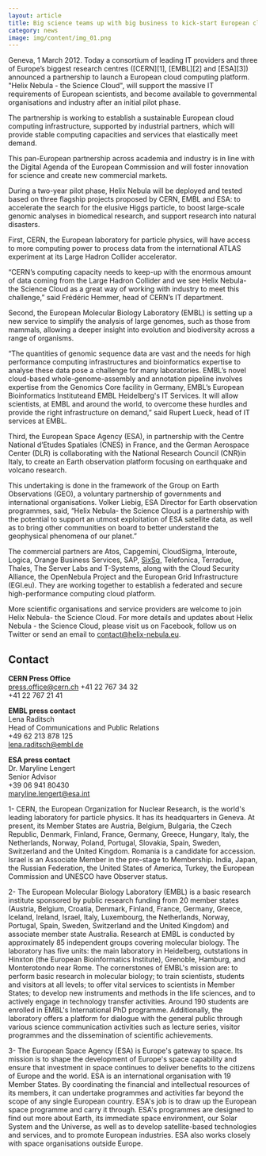 ```yaml
---
layout: article
title: Big science teams up with big business to kick-start European cloud computing
category: news
image: img/content/img_01.png
---
```


Geneva, 1 March 2012. Today a consortium of leading IT providers and three of Europe’s biggest research centres ([CERN][1], [EMBL][2] and [ESA][3]) announced a partnership to launch a European cloud computing platform. "Helix Nebula - the Science Cloud", will support the massive IT requirements of European scientists, and become available to governmental organisations and industry after an initial pilot phase.

The partnership is working to establish a sustainable European cloud computing infrastructure, supported by industrial partners, which will provide stable computing capacities and services that elastically meet demand.

This pan-European partnership across academia and industry is in line with the Digital Agenda of the European Commission and will foster innovation for science and create new commercial markets.

During a two-year pilot phase, Helix Nebula will be deployed and tested based on three flagship projects proposed by CERN, EMBL and ESA: to accelerate the search for the elusive Higgs particle, to boost large-scale genomic analyses in biomedical research, and support research into natural disasters.

First, CERN, the European laboratory for particle physics, will have access to more computing power to process data from the international ATLAS experiment at its Large Hadron Collider accelerator.

“CERN’s computing capacity needs to keep-up with the enormous amount of data coming from the Large Hadron Collider and we see Helix Nebula- the Science Cloud as a great way of working with industry to meet this challenge,” said Frédéric Hemmer, head of CERN’s IT department.

Second, the European Molecular Biology Laboratory (EMBL) is setting up a new service to simplify the analysis of large genomes, such as those from mammals, allowing a deeper insight into evolution and biodiversity across a range of organisms.

“The quantities of genomic sequence data are vast and the needs for high performance computing infrastructures and bioinformatics expertise to analyse these data pose a challenge for many laboratories. EMBL’s novel cloud-based whole-genome-assembly and annotation pipeline involves expertise from the Genomics Core facility in Germany, EMBL’s European Bioinformatics Instituteand EMBL Heidelberg's IT Services. It will allow scientists, at EMBL and around the world, to overcome these hurdles and provide the right infrastructure on demand,” said Rupert Lueck, head of IT services at EMBL. 

Third, the European Space Agency (ESA), in partnership with the Centre National d’Etudes Spatiales (CNES) in France, and the German Aerospace Center (DLR) is collaborating with the National Research Council (CNR)in Italy, to create an Earth observation platform focusing on earthquake and volcano research.

This undertaking is done in the framework of the Group on Earth Observations (GEO), a voluntary partnership of governments and international organisations. Volker Liebig, ESA Director for Earth observation programmes, said, “Helix Nebula- the Science Cloud is a partnership with the potential to support an utmost exploitation of ESA satellite data, as well as to bring other communities on board to better understand the geophysical phenomena of our planet.”

The commercial partners are Atos, Capgemini, CloudSigma, Interoute, Logica, Orange Business Services, SAP, [SixSq](http://sixsq.com), Telefonica, Terradue, Thales, The Server Labs and T-Systems, along with the Cloud Security Alliance, the OpenNebula Project and the European Grid Infrastructure (EGI.eu). They are working together to establish a federated and secure high-performance computing cloud platform.

More scientific organisations and service providers are welcome to join Helix Nebula- the Science Cloud. For more details and updates about Helix Nebula - the Science Cloud, please visit us on Facebook, follow us on Twitter or send an email to [contact@helix-nebula.eu](mailto:contact@helix-nebula.eu).

Contact
-------

**CERN Press Office**  
[press.office@cern.ch](mailto:press.office@cern.ch)
+41 22 767 34 32  
+41 22 767 21 41

**EMBL press contact**  
Lena Raditsch  
Head of Communications and Public Relations  
+49 62 213 878 125  
[lena.raditsch@embl.de](mailto:maryline.lengert@esa.int)

**ESA press contact**  
Dr. Maryline Lengert  
Senior Advisor  
+39 06 941 80430  
[maryline.lengert@esa.int](mailto:maryline.lengert@esa.int)

1- CERN, the European Organization for Nuclear Research, is the world's leading laboratory for particle physics. It has its headquarters in Geneva. At present, its Member States are Austria, Belgium, Bulgaria, the Czech Republic, Denmark, Finland, France, Germany, Greece, Hungary, Italy, the Netherlands, Norway, Poland, Portugal, Slovakia, Spain, Sweden, Switzerland and the United Kingdom. Romania is a candidate for accession. Israel is an Associate Member in the pre-stage to Membership. India, Japan, the Russian Federation, the United States of America, Turkey, the European Commission and UNESCO have Observer status.

2- The European Molecular Biology Laboratory (EMBL) is a basic research institute sponsored by public research funding from 20 member states (Austria, Belgium, Croatia, Denmark, Finland, France, Germany, Greece, Iceland, Ireland, Israel, Italy, Luxembourg, the Netherlands, Norway, Portugal, Spain, Sweden, Switzerland and the United Kingdom) and associate member state Australia. Research at EMBL is conducted by approximately 85 independent groups covering molecular biology. The laboratory has five units: the main laboratory in Heidelberg, outstations in Hinxton (the European Bioinformatics Institute), Grenoble, Hamburg, and Monterotondo near Rome. The cornerstones of EMBL's mission are: to perform basic research in molecular biology; to train scientists, students and visitors at all levels; to offer vital services to scientists in Member States; to develop new instruments and methods in the life sciences, and to actively engage in technology transfer activities. Around 190 students are enrolled in EMBL's International PhD programme. Additionally, the laboratory offers a platform for dialogue with the general public through various science communication activities such as lecture series, visitor programmes and the dissemination of scientific achievements.

3- The European Space Agency (ESA) is Europe's gateway to space. Its mission is to shape the development of Europe's space capability and ensure that investment in space continues to deliver benefits to the citizens of Europe and the world. ESA is an international organisation with 19 Member States. By coordinating the financial and intellectual resources of its members, it can undertake programmes and activities far beyond the scope of any single European country. ESA's job is to draw up the European space programme and carry it through. ESA's programmes are designed to find out more about Earth, its immediate space environment, our Solar System and the Universe, as well as to develop satellite-based technologies and services, and to promote European industries. ESA also works closely with space organisations outside Europe.